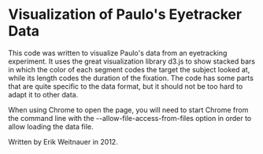 Visualization of Paulo's Eyetracker Data
========================================

This code was written to visualize Paulo's data from an eyetracking experiment. It uses the great
visualization library d3.js to show stacked bars in which the color of each segment codes the target
the subject looked at, while its length codes the duration of the fixation. The code has some parts
that are quite specific to the data format, but it should not be too hard to adapt it to other data.

When using Chrome to open the page, you will need to start Chrome from the command line with the
--allow-file-access-from-files option in order to allow loading the data file.

Written by Erik Weitnauer in 2012.
